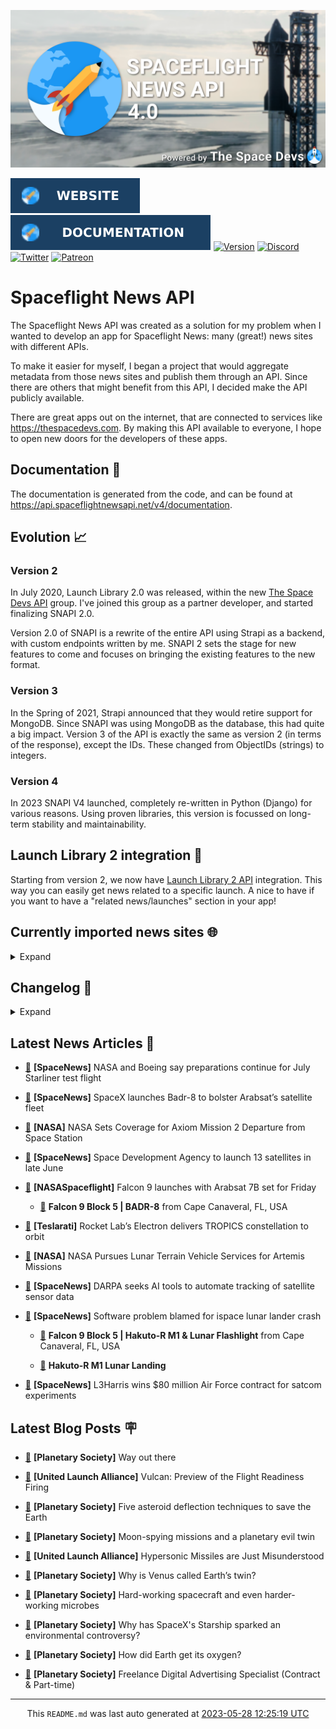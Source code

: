 ![Cover](https://raw.githubusercontent.com/TheSpaceDevs/spaceflightnewsapi/main/.github/profile/assets/snapi_poster.png)

[![Website](https://raw.githubusercontent.com/TheSpaceDevs/spaceflightnewsapi/main/.github/profile/assets/badge_snapi_website.svg)](https://spaceflightnewsapi.net/)
[![Documentation](https://raw.githubusercontent.com/TheSpaceDevs/spaceflightnewsapi/main/.github/profile/assets/badge_snapi_doc.svg)](https://api.spaceflightnewsapi.net/v4/docs)
[![Version](https://img.shields.io/github/v/release/TheSpaceDevs/spaceflightnewsapi?style=for-the-badge)](https://github.com/TheSpaceDevs/spaceflightnewsapi/releases/tag/v4.0.2)
[![Discord](https://img.shields.io/badge/Discord-%237289DA.svg?style=for-the-badge&logo=discord&logoColor=white)](https://discord.gg/p7ntkNA)
[![Twitter](https://img.shields.io/badge/Twitter-%231DA1F2.svg?style=for-the-badge&logo=Twitter&logoColor=white)](https://twitter.com/the_snapi)
[![Patreon](https://img.shields.io/badge/Patreon-F96854?style=for-the-badge&logo=patreon&logoColor=white)](https://www.patreon.com/TheSpaceDevs)

# Spaceflight News API

The Spaceflight News API was created as a solution for my problem when I wanted to develop an app for Spaceflight News: many (great!) news sites with different APIs.

To make it easier for myself, I began a project that would aggregate metadata from those news sites and publish them through an API. Since there are others that might benefit from this API, I decided make the API publicly available.

There are great apps out on the internet, that are connected to services like <https://thespacedevs.com>. By making this API available to everyone, I hope to open new doors for the developers of these apps.

## Documentation 📖

The documentation is generated from the code, and can be found at <https://api.spaceflightnewsapi.net/v4/documentation>.

## Evolution 📈

### Version 2

In July 2020, Launch Library 2.0 was released, within the new <a href="https://thespacedevs.com">The Space Devs API</a> group. I've joined this group as a partner developer, and started finalizing SNAPI 2.0.

Version 2.0 of SNAPI is a rewrite of the entire API using Strapi as a backend, with custom endpoints written by me.
SNAPI 2 sets the stage for new features to come and focuses on bringing the existing features to the new format.

### Version 3

In the Spring of 2021, Strapi announced that they would retire support for MongoDB. Since SNAPI was using MongoDB as the database, this had quite a big impact.
Version 3 of the API is exactly the same as version 2 (in terms of the response), except the IDs. These changed from ObjectIDs (strings) to integers.

### Version 4
In 2023 SNAPI V4 launched, completely re-written in Python (Django) for various reasons.
Using proven libraries, this version is focussed on long-term stability and maintainability.

## Launch Library 2 integration 🚀

Starting from version 2, we now have <a href="https://thespacedevs.com/llapi">Launch Library 2 API</a> integration. This way you can easily get news related to a specific launch.
A nice to have if you want to have a "related news/launches" section in your app!

## Currently imported news sites 🌐

<details>
<summary>Expand</summary>

- AmericaSpace
- Arstechnica
- Blue Origin
- CNBC
- ESA
- ElonX
- Euronews
- European Spaceflight Update
- Jet Propulsion Laboratory
- NASA
- NASASpaceflight
- National Geographic
- National Space Society
- Phys
- Planetary Society
- Reuters
- Space.com
- SpaceFlight Insider
- SpaceNews
- SpaceX
- Spaceflight Now
- SyFy
- TechCrunch
- Teslarati
- The Drive
- The Japan Times
- The Launch Pad
- The National
- The New York Times
- The Space Devs
- The Space Review
- The Verge
- The Wall Street Journal
- United Launch Alliance
- Virgin Galactic


</details>

## Changelog 📝
<details>
<summary>Expand</summary>

# V4.0.0

- Rewritten in Python and Django.

# V3.4.0

- Package updates
- Sentry fixes

# V3.0.0

- Package updates

### V3.2.0

- Various Sentry issues fixed

### V3.1.0

- Strapi updates
- Sentry updates
- Admin interface updates

### V3.0.0

- Switch to use Postgres as database

### V2.3.0

- The lost "article per (LL2) event" endpoint is back
- Changed the G4L logo on the site
- Added Sentry again, via the new Strapi plugin
- Changed from amqplib to amqp-connection-manager
- Updated to Strapi 3.5.3

### v2.2.0

- Dependency updates
- Code cleanup
- Admin side of things

### v2.1.0

- Backend changes on how new content is processed
- Package updates

### v2.0.0

- Complete rewrite of the app, focusing on existing features

</details>



## Latest News Articles 📰
- <a href="https://spacenews.com/nasa-and-boeing-say-preparations-continue-for-july-starliner-test-flight/" >🔗</a> **[SpaceNews]** NASA and Boeing say preparations continue for July Starliner test flight


- <a href="https://spacenews.com/spacex-launches-badr-8-to-bolster-arabsats-satellite-fleet/" >🔗</a> **[SpaceNews]** SpaceX launches Badr-8 to bolster Arabsat’s satellite fleet


- <a href="http://www.nasa.gov/press-release/nasa-sets-coverage-for-axiom-mission-2-departure-from-space-station" >🔗</a> **[NASA]** NASA Sets Coverage for Axiom Mission 2 Departure from Space Station


- <a href="https://spacenews.com/space-development-agency-planning-to-launch-13-satellites-in-late-june/" >🔗</a> **[SpaceNews]** Space Development Agency to launch 13 satellites in late June


- <a href="https://www.nasaspaceflight.com/2023/05/arabsat-7b-launch/" >🔗</a> **[NASASpaceflight]** Falcon 9 launches with Arabsat 7B set for Friday


  - <a href="https://go4liftoff.com/launch/id/d5a80dcc-105b-445f-a8c4-394d7c7825ed" >🚀</a> **Falcon 9 Block 5 | BADR-8** from Cape Canaveral, FL, USA



- <a href="https://www.teslarati.com/rocket-labs-electron-delivers-tropics-constellation-to-orbit/" >🔗</a> **[Teslarati]** Rocket Lab’s Electron delivers TROPICS constellation to orbit


- <a href="http://www.nasa.gov/press-release/nasa-pursues-lunar-terrain-vehicle-services-for-artemis-missions" >🔗</a> **[NASA]** NASA Pursues Lunar Terrain Vehicle Services for Artemis Missions


- <a href="https://spacenews.com/darpa-seeks-ai-tools-to-automate-tracking-of-satellite-sensor-data/" >🔗</a> **[SpaceNews]** DARPA seeks AI tools to automate tracking of satellite sensor data


- <a href="https://spacenews.com/software-problem-blamed-for-ispace-lunar-lander-crash/" >🔗</a> **[SpaceNews]** Software problem blamed for ispace lunar lander crash


  - <a href="https://go4liftoff.com/launch/id/2306e0bc-e1a3-4a4a-9285-e1a94073655e" >🚀</a> **Falcon 9 Block 5 | Hakuto-R M1 & Lunar Flashlight** from Cape Canaveral, FL, USA




  - <a href="https://go4liftoff.com/event/id/730" >📆</a> **Hakuto-R M1 Lunar Landing**


- <a href="https://spacenews.com/l3harris-wins-80-million-air-force-contract-for-satcom-experiments/" >🔗</a> **[SpaceNews]** L3Harris wins $80 million Air Force contract for satcom experiments




## Latest Blog Posts 🪧

- <a href="https://www.planetary.org/the-downlink/way-out-there" >🔗</a> **[Planetary Society]** Way out there


- <a href="https://blog.ulalaunch.com/blog/vulcan-preview-of-the-flight-readiness-firing" >🔗</a> **[United Launch Alliance]** Vulcan: Preview of the Flight Readiness Firing


- <a href="https://www.planetary.org/articles/asteroid-deflection-techniques-to-save-the-earth" >🔗</a> **[Planetary Society]** Five asteroid deflection techniques to save the Earth


- <a href="https://www.planetary.org/the-downlink/moon-spying-missions-and-a-planetary-evil-twin" >🔗</a> **[Planetary Society]** Moon-spying missions and a planetary evil twin


- <a href="https://blog.ulalaunch.com/blog/hypersonic-missiles-are-just-misunderstood" >🔗</a> **[United Launch Alliance]** Hypersonic Missiles are Just Misunderstood


- <a href="https://www.planetary.org/articles/why-is-venus-called-earths-twin" >🔗</a> **[Planetary Society]** Why is Venus called Earth’s twin?


- <a href="https://www.planetary.org/the-downlink/hard-working-spacecraft-and-even-harder-working-microbes" >🔗</a> **[Planetary Society]** Hard-working spacecraft and even harder-working microbes


- <a href="https://www.planetary.org/articles/why-has-spacexs-starship-sparked-an-environmental-controversy" >🔗</a> **[Planetary Society]** Why has SpaceX's Starship sparked an environmental controversy?


- <a href="https://www.planetary.org/articles/how-did-earth-get-its-oxygen" >🔗</a> **[Planetary Society]** How did Earth get its oxygen?


- <a href="https://www.planetary.org/careers/freelance-digital-advertising-specialist-contract-part-time" >🔗</a> **[Planetary Society]** Freelance Digital Advertising Specialist (Contract & Part-time)




<hr>
  <div align="center">
  This <code>README.md</code> was last auto generated at <a href="https://www.timeanddate.com/worldclock/fixedtime.html?iso=20230528T122519">2023-05-28 12:25:19 UTC</a>
  <br>
</div>